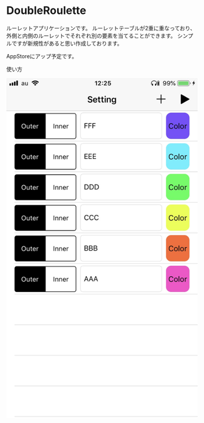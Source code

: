 # DoubleRoulette

ルーレットアプリケーションです。
ルーレットテーブルが2重に重なっており、外側と内側のルーレットでそれぞれ別の要素を当てることができます。
シンプルですが新規性があると思い作成しております。

AppStoreにアップ予定です。

使い方

<img src="Pictures/DoubleRoulette紹介画像1.jpg" />
